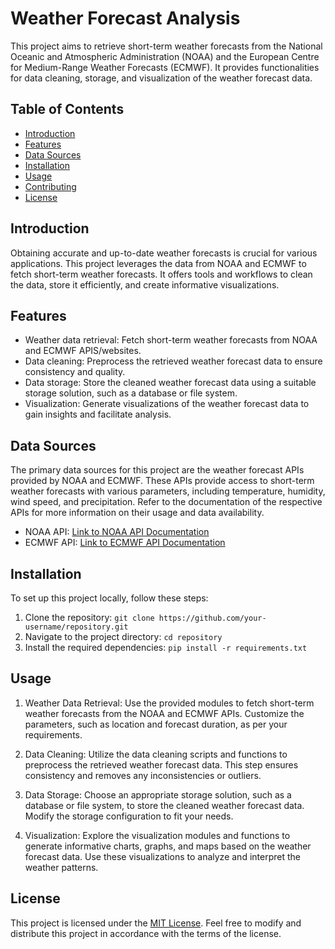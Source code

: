 # Weather Forecast Analysis

This project aims to retrieve short-term weather forecasts from the National Oceanic and Atmospheric Administration (NOAA) and the European Centre for Medium-Range Weather Forecasts (ECMWF). It provides functionalities for data cleaning, storage, and visualization of the weather forecast data.

## Table of Contents

- [Introduction](#introduction)
- [Features](#features)
- [Data Sources](#data-sources)
- [Installation](#installation)
- [Usage](#usage)
- [Contributing](#contributing)
- [License](#license)

## Introduction

Obtaining accurate and up-to-date weather forecasts is crucial for various applications. This project leverages the data from NOAA and ECMWF to fetch short-term weather forecasts. It offers tools and workflows to clean the data, store it efficiently, and create informative visualizations.

## Features

- Weather data retrieval: Fetch short-term weather forecasts from NOAA and ECMWF APIS/websites.
- Data cleaning: Preprocess the retrieved weather forecast data to ensure consistency and quality.
- Data storage: Store the cleaned weather forecast data using a suitable storage solution, such as a database or file system.
- Visualization: Generate visualizations of the weather forecast data to gain insights and facilitate analysis.

## Data Sources

The primary data sources for this project are the weather forecast APIs provided by NOAA and ECMWF. These APIs provide access to short-term weather forecasts with various parameters, including temperature, humidity, wind speed, and precipitation. Refer to the documentation of the respective APIs for more information on their usage and data availability.

- NOAA API: [Link to NOAA API Documentation](https://www.ncdc.noaa.gov/cdo-web/webservices/v2)
- ECMWF API: [Link to ECMWF API Documentation](https://www.ecmwf.int/en/forecasts/documentation-and-support/access-ecmwf-web-api)

## Installation

To set up this project locally, follow these steps:

1. Clone the repository: `git clone https://github.com/your-username/repository.git`
2. Navigate to the project directory: `cd repository`
3. Install the required dependencies: `pip install -r requirements.txt`

## Usage

1. Weather Data Retrieval: Use the provided modules to fetch short-term weather forecasts from the NOAA and ECMWF APIs. Customize the parameters, such as location and forecast duration, as per your requirements.

2. Data Cleaning: Utilize the data cleaning scripts and functions to preprocess the retrieved weather forecast data. This step ensures consistency and removes any inconsistencies or outliers.

3. Data Storage: Choose an appropriate storage solution, such as a database or file system, to store the cleaned weather forecast data. Modify the storage configuration to fit your needs.

4. Visualization: Explore the visualization modules and functions to generate informative charts, graphs, and maps based on the weather forecast data. Use these visualizations to analyze and interpret the weather patterns.

<!-- ## Contributing

Contributions are welcome! If you would like to contribute to this project, please follow these steps:

1. Fork the repository.
2. Create a new branch for your feature: `git checkout -b feature-name`
3. Make your changes and commit them: `git commit -m "Add feature"`
4. Push to the branch: `git push origin feature-name`
5. Submit a pull request describing your changes. -->

## License

This project is licensed under the [MIT License](LICENSE). Feel free to modify and distribute this project in accordance with the terms of the license.

